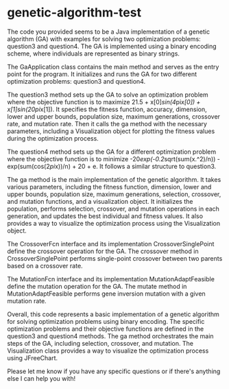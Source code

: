 # genetic-algorithm-test

The code you provided seems to be a Java implementation of a genetic algorithm (GA) with examples for solving two optimization problems: question3 and question4. The GA is implemented using a binary encoding scheme, where individuals are represented as binary strings.

The GaApplication class contains the main method and serves as the entry point for the program. It initializes and runs the GA for two different optimization problems: question3 and question4.

The question3 method sets up the GA to solve an optimization problem where the objective function is to maximize 21.5 + x[0]*sin(4*pi*x[0]) + x[1]*sin(20*pi*x[1]). It specifies the fitness function, accuracy, dimension, lower and upper bounds, population size, maximum generations, crossover rate, and mutation rate. Then it calls the ga method with the necessary parameters, including a Visualization object for plotting the fitness values during the optimization process.

The question4 method sets up the GA for a different optimization problem where the objective function is to minimize -20*exp(-0.2*sqrt(sum(x.^2)/n)) - exp(sum(cos(2*pi*x))/n) + 20 + e. It follows a similar structure to question3.

The ga method is the main implementation of the genetic algorithm. It takes various parameters, including the fitness function, dimension, lower and upper bounds, population size, maximum generations, selection, crossover, and mutation functions, and a visualization object. It initializes the population, performs selection, crossover, and mutation operations in each generation, and updates the best individual and fitness values. It also provides a way to visualize the optimization process using the Visualization object.

The CrossoverFcn interface and its implementation CrossoverSinglePoint define the crossover operation for the GA. The crossover method in CrossoverSinglePoint performs single-point crossover between two parents based on a crossover rate.

The MutationFcn interface and its implementation MutationAdaptFeasible define the mutation operation for the GA. The mutate method in MutationAdaptFeasible performs gene inversion mutation with a given mutation rate.

Overall, this code represents a basic implementation of a genetic algorithm for solving optimization problems using binary encoding. The specific optimization problems and their objective functions are defined in the question3 and question4 methods. The ga method orchestrates the main steps of the GA, including selection, crossover, and mutation. The Visualization class provides a way to visualize the optimization process using JFreeChart.

Please let me know if you have any specific questions or if there's anything else I can help you with!